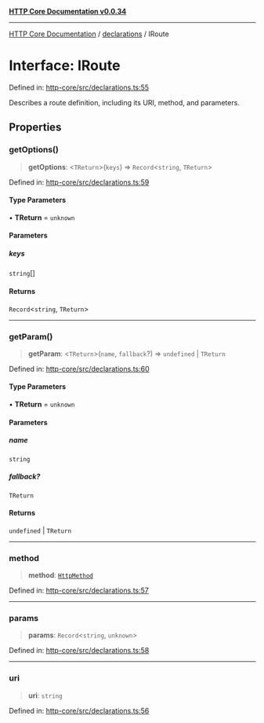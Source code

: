 [**HTTP Core Documentation v0.0.34**](../../README.md)

***

[HTTP Core Documentation](../../modules.md) / [declarations](../README.md) / IRoute

# Interface: IRoute

Defined in: [http-core/src/declarations.ts:55](https://github.com/stonemjs/http-core/blob/8d2f265873c2a6f093cdaa7580ed7328bd078613/src/declarations.ts#L55)

Describes a route definition, including its URI, method, and parameters.

## Properties

### getOptions()

> **getOptions**: \<`TReturn`\>(`keys`) => `Record`\<`string`, `TReturn`\>

Defined in: [http-core/src/declarations.ts:59](https://github.com/stonemjs/http-core/blob/8d2f265873c2a6f093cdaa7580ed7328bd078613/src/declarations.ts#L59)

#### Type Parameters

• **TReturn** = `unknown`

#### Parameters

##### keys

`string`[]

#### Returns

`Record`\<`string`, `TReturn`\>

***

### getParam()

> **getParam**: \<`TReturn`\>(`name`, `fallback`?) => `undefined` \| `TReturn`

Defined in: [http-core/src/declarations.ts:60](https://github.com/stonemjs/http-core/blob/8d2f265873c2a6f093cdaa7580ed7328bd078613/src/declarations.ts#L60)

#### Type Parameters

• **TReturn** = `unknown`

#### Parameters

##### name

`string`

##### fallback?

`TReturn`

#### Returns

`undefined` \| `TReturn`

***

### method

> **method**: [`HttpMethod`](../type-aliases/HttpMethod.md)

Defined in: [http-core/src/declarations.ts:57](https://github.com/stonemjs/http-core/blob/8d2f265873c2a6f093cdaa7580ed7328bd078613/src/declarations.ts#L57)

***

### params

> **params**: `Record`\<`string`, `unknown`\>

Defined in: [http-core/src/declarations.ts:58](https://github.com/stonemjs/http-core/blob/8d2f265873c2a6f093cdaa7580ed7328bd078613/src/declarations.ts#L58)

***

### uri

> **uri**: `string`

Defined in: [http-core/src/declarations.ts:56](https://github.com/stonemjs/http-core/blob/8d2f265873c2a6f093cdaa7580ed7328bd078613/src/declarations.ts#L56)
